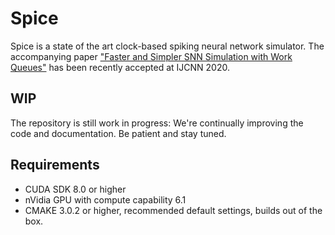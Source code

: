 # Spice

Spice is a state of the art clock-based spiking neural network simulator. The accompanying paper ["Faster and Simpler SNN Simulation with Work Queues"](https://arxiv.org/abs/1912.07423) has been recently accepted at IJCNN 2020.

## WIP
The repository is still work in progress: We're continually improving the code and documentation. Be patient and stay tuned.

## Requirements
- CUDA SDK 8.0 or higher
- nVidia GPU with compute capability 6.1
- CMAKE 3.0.2 or higher, recommended default settings, builds out of the box.
